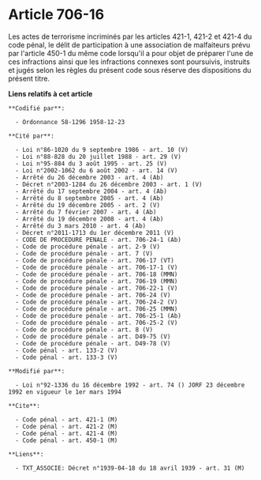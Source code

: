 # Article 706-16

Les actes de terrorisme incriminés par les articles 421-1, 421-2 et 421-4 du code pénal, le délit de participation à une
association de malfaiteurs prévu par l'article 450-1 du même code lorsqu'il a pour objet de préparer l'une de ces infractions
ainsi que les infractions connexes sont poursuivis, instruits et jugés selon les règles du présent code sous réserve des
dispositions du présent titre.

**Liens relatifs à cet article**

	**Codifié par**:

	  - Ordonnance 58-1296 1958-12-23

	**Cité par**:

	  - Loi n°86-1020 du 9 septembre 1986 - art. 10 (V)
	  - Loi n°88-828 du 20 juillet 1988 - art. 29 (V)
	  - Loi n°95-884 du 3 août 1995 - art. 25 (V)
	  - Loi n°2002-1062 du 6 août 2002 - art. 14 (V)
	  - Arrêté du 26 décembre 2003 - art. 4 (Ab)
	  - Décret n°2003-1284 du 26 décembre 2003 - art. 1 (V)
	  - Arrêté du 17 septembre 2004 - art. 4 (Ab)
	  - Arrêté du 8 septembre 2005 - art. 4 (Ab)
	  - Arrêté du 19 décembre 2005 - art. 2 (V)
	  - Arrêté du 7 février 2007 - art. 4 (Ab)
	  - Arrêté du 19 décembre 2008 - art. 4 (Ab)
	  - Arrêté du 3 mars 2010 - art. 4 (Ab)
	  - Décret n°2011-1713 du 1er décembre 2011 (V)
	  - CODE DE PROCEDURE PENALE - art. 706-24-1 (Ab)
	  - Code de procédure pénale - art. 2-9 (V)
	  - Code de procédure pénale - art. 7 (V)
	  - Code de procédure pénale - art. 706-17 (VT)
	  - Code de procédure pénale - art. 706-17-1 (V)
	  - Code de procédure pénale - art. 706-18 (MMN)
	  - Code de procédure pénale - art. 706-19 (MMN)
	  - Code de procédure pénale - art. 706-22-1 (V)
	  - Code de procédure pénale - art. 706-24 (V)
	  - Code de procédure pénale - art. 706-24-2 (V)
	  - Code de procédure pénale - art. 706-25 (MMN)
	  - Code de procédure pénale - art. 706-25-1 (Ab)
	  - Code de procédure pénale - art. 706-25-2 (V)
	  - Code de procédure pénale - art. 8 (V)
	  - Code de procédure pénale - art. D49-75 (V)
	  - Code de procédure pénale - art. D49-78 (V)
	  - Code pénal - art. 133-2 (V)
	  - Code pénal - art. 133-3 (V)

	**Modifié par**:

	  - Loi n°92-1336 du 16 décembre 1992 - art. 74 () JORF 23 décembre 1992 en vigueur le 1er mars 1994

	**Cite**:

	  - Code pénal - art. 421-1 (M)
	  - Code pénal - art. 421-2 (M)
	  - Code pénal - art. 421-4 (M)
	  - Code pénal - art. 450-1 (M)

	**Liens**:

	  - TXT_ASSOCIE: Décret n°1939-04-18 du 18 avril 1939 - art. 31 (M)
